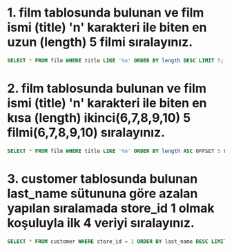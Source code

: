 # 1. film tablosunda bulunan ve film ismi (title) 'n' karakteri ile biten en uzun (length) 5 filmi sıralayınız.

````SQL
SELECT * FROM film WHERE title LIKE '%n' ORDER BY length DESC LIMIT 5;
````


# 2. film tablosunda bulunan ve film ismi (title) 'n' karakteri ile biten en kısa (length) ikinci(6,7,8,9,10) 5 filmi(6,7,8,9,10) sıralayınız.

````SQL
SELECT * FROM film WHERE title LIKE '%n' ORDER BY length ASC OFFSET 5 LIMIT 5;
````

# 3. customer tablosunda bulunan last_name sütununa göre azalan yapılan sıralamada store_id 1 olmak koşuluyla ilk 4 veriyi sıralayınız.

````SQL
SELECT * FROM customer WHERE store_id = 1 ORDER BY last_name DESC LIMIT 4;
````